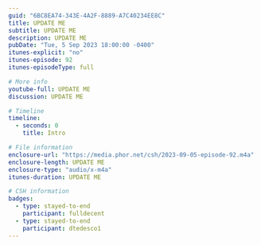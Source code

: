 ```yaml
---
guid: "6BC8EA74-343E-4A2F-8889-A7C40234EE8C"
title: UPDATE ME
subtitle: UPDATE ME
description: UPDATE ME 
pubDate: "Tue, 5 Sep 2023 18:00:00 -0400"
itunes-explicit: "no"
itunes-episode: 92
itunes-episodeType: full

# More info
youtube-full: UPDATE ME
discussion: UPDATE ME

# Timeline
timeline:
  - seconds: 0
    title: Intro

# File information
enclosure-url: "https://media.phor.net/csh/2023-09-05-episode-92.m4a"
enclosure-length: UPDATE ME
enclosure-type: "audio/x-m4a"
itunes-duration: UPDATE ME

# CSH information
badges:
  - type: stayed-to-end
    participant: fulldecent
  - type: stayed-to-end
    participant: dtedesco1
---
```

